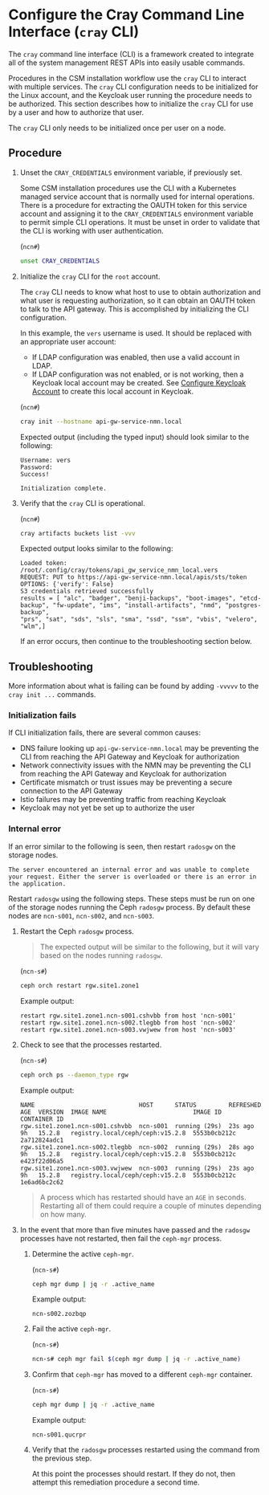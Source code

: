 # Configure the Cray Command Line Interface (`cray` CLI)

The `cray` command line interface (CLI) is a framework created to integrate all of the system management REST APIs into easily usable commands.

Procedures in the CSM installation workflow use the `cray` CLI to interact with multiple services.
The `cray` CLI configuration needs to be initialized for the Linux account, and the Keycloak user running
the procedure needs to be authorized. This section describes how to initialize the `cray` CLI for use by
a user and how to authorize that user.

The `cray` CLI only needs to be initialized once per user on a node.

## Procedure

1. Unset the `CRAY_CREDENTIALS` environment variable, if previously set.

   Some CSM installation procedures use the CLI with a Kubernetes managed service
   account that is normally used for internal operations. There is a procedure for extracting the OAUTH token for
   this service account and assigning it to the `CRAY_CREDENTIALS` environment variable to permit simple CLI operations.
   It must be unset in order to validate that the CLI is working with user authentication.

   (`ncn#`)
   ```bash
   unset CRAY_CREDENTIALS
   ```

1. Initialize the `cray` CLI for the `root` account.

   The `cray` CLI needs to know what host to use to obtain authorization and what user is requesting authorization,
   so it can obtain an OAUTH token to talk to the API gateway. This is accomplished by initializing the CLI
   configuration.

   In this example, the `vers` username is used. It should be replaced with an appropriate user account:

   - If LDAP configuration was enabled, then use a valid account in LDAP.
   - If LDAP configuration was not enabled, or is not working, then a Keycloak local account may be created.
     See [Configure Keycloak Account](CSM_product_management/Configure_Keycloak_Account.md) to create this local account in Keycloak.

   (`ncn#`)
   ```bash
   cray init --hostname api-gw-service-nmn.local
   ```

   Expected output (including the typed input) should look similar to the following:

   ```text
   Username: vers
   Password:
   Success!

   Initialization complete.
   ```

1. Verify that the `cray` CLI is operational.

    (`ncn#`)
    ```bash
    cray artifacts buckets list -vvv
    ```

    Expected output looks similar to the following:

    ```text
    Loaded token: /root/.config/cray/tokens/api_gw_service_nmn_local.vers
    REQUEST: PUT to https://api-gw-service-nmn.local/apis/sts/token
    OPTIONS: {'verify': False}
    S3 credentials retrieved successfully
    results = [ "alc", "badger", "benji-backups", "boot-images", "etcd-backup", "fw-update", "ims", "install-artifacts", "nmd", "postgres-backup",
    "prs", "sat", "sds", "sls", "sma", "ssd", "ssm", "vbis", "velero", "wlm",]
    ```

    If an error occurs, then continue to the troubleshooting section below.

## Troubleshooting

More information about what is failing can be found by adding `-vvvvv` to the `cray init ...` commands.

### Initialization fails

If CLI initialization fails, there are several common causes:

- DNS failure looking up `api-gw-service-nmn.local` may be preventing the CLI from reaching the API Gateway and Keycloak for authorization
- Network connectivity issues with the NMN may be preventing the CLI from reaching the API Gateway and Keycloak for authorization
- Certificate mismatch or trust issues may be preventing a secure connection to the API Gateway
- Istio failures may be preventing traffic from reaching Keycloak
- Keycloak may not yet be set up to authorize the user

### Internal error

If an error similar to the following is seen, then restart `radosgw` on the storage nodes.

```text
The server encountered an internal error and was unable to complete your request. Either the server is overloaded or there is an error in the application.
```

Restart `radosgw` using the following steps. These steps must be run on one of the storage nodes running the Ceph `radosgw` process.
By default these nodes are `ncn-s001`, `ncn-s002`, and `ncn-s003`.

1. Restart the Ceph `radosgw` process.

    > The expected output will be similar to the following, but it will vary based on the nodes running `radosgw`.

   (`ncn-s#`)
    ```bash
    ceph orch restart rgw.site1.zone1
    ```

    Example output:

    ```text
    restart rgw.site1.zone1.ncn-s001.cshvbb from host 'ncn-s001'
    restart rgw.site1.zone1.ncn-s002.tlegbb from host 'ncn-s002'
    restart rgw.site1.zone1.ncn-s003.vwjwew from host 'ncn-s003'
    ```

1. Check to see that the processes restarted.

   (`ncn-s#`)
    ```bash
    ceph orch ps --daemon_type rgw
    ```

    Example output:

    ```text
    NAME                             HOST      STATUS         REFRESHED  AGE  VERSION  IMAGE NAME                        IMAGE ID      CONTAINER ID
    rgw.site1.zone1.ncn-s001.cshvbb  ncn-s001  running (29s)  23s ago    9h   15.2.8   registry.local/ceph/ceph:v15.2.8  5553b0cb212c  2a712824adc1
    rgw.site1.zone1.ncn-s002.tlegbb  ncn-s002  running (29s)  28s ago    9h   15.2.8   registry.local/ceph/ceph:v15.2.8  5553b0cb212c  e423f22d06a5
    rgw.site1.zone1.ncn-s003.vwjwew  ncn-s003  running (29s)  23s ago    9h   15.2.8   registry.local/ceph/ceph:v15.2.8  5553b0cb212c  1e6ad6bc2c62
    ```

    > A process which has restarted should have an `AGE` in seconds. Restarting all of them could require a couple of minutes depending on how many.

1. In the event that more than five minutes have passed and the `radosgw` processes have not restarted, then fail the `ceph-mgr` process.

    1. Determine the active `ceph-mgr`.

        (`ncn-s#`)
        ```bash
        ceph mgr dump | jq -r .active_name
        ```

        Example output:

        ```text
        ncn-s002.zozbqp
        ```

    1. Fail the active `ceph-mgr`.

        (`ncn-s#`)
        ```bash
        ncn-s# ceph mgr fail $(ceph mgr dump | jq -r .active_name)
        ```

    1. Confirm that `ceph-mgr` has moved to a different `ceph-mgr` container.

        (`ncn-s#`)
        ```bash
        ceph mgr dump | jq -r .active_name
        ```

        Example output:

        ```text
        ncn-s001.qucrpr
        ```

    1. Verify that the `radosgw` processes restarted using the command from the previous step.

        At this point the processes should restart. If they do not, then attempt this remediation procedure a second time.
